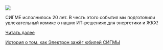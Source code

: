 <!--2025-04-17 11:02:17-->
<div class="yb">
  <div class="rss habr"><img src="https://habrastorage.org/getpro/habr/upload_files/c33/33e/886/c3333e8860e0974a73b0ee6f220aca71.png" /><p>СИГМЕ исполнилось 20 лет. В честь этого события мы подготовили увлекательный комикс о наших ИТ-решениях для энергетики и ЖКХ! </p> <a href="https://habr.com/ru/articles/901698/#habracut">Читать далее</a> <p class="titl"><a href="https://habr.com/ru/companies/sigma/news/901698/?utm_source=habrahabr&utm_medium=rss&utm_campaign=901698">История о том, как Электрон зажёг юбилей СИГМЫ</a></p></div>
</div>
